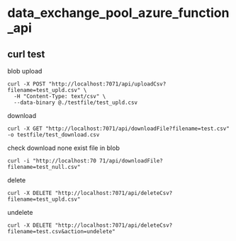 # data_exchange_pool_azure_function_api
## curl test
blob upload
```
curl -X POST "http://localhost:7071/api/uploadCsv?filename=test_upld.csv" \
  -H "Content-Type: text/csv" \
  --data-binary @./testfile/test_upld.csv
```

download
```
curl -X GET "http://localhost:7071/api/downloadFile?filename=test.csv" -o testfile/test_download.csv

```

check download none exist file in blob
```
curl -i "http://localhost:70 71/api/downloadFile?filename=test_null.csv"
```

delete
```
curl -X DELETE "http://localhost:7071/api/deleteCsv?filename=test_upld.csv"

```

undelete
```
curl -X DELETE "http://localhost:7071/api/deleteCsv?filename=test.csv&action=undelete"

```